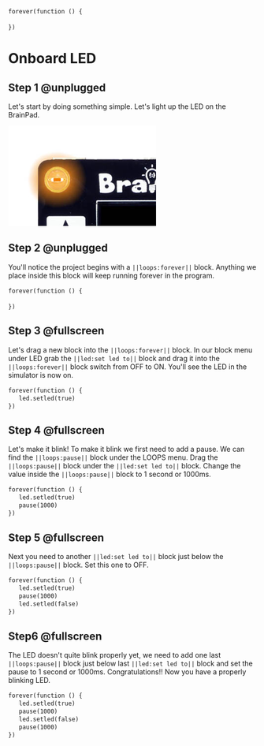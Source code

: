 ```template
forever(function () {
	
})

```



# Onboard LED

## Step 1 @unplugged

Let's start by doing something simple. Let's light up the LED on the BrainPad.

![BrainPad led image](../static/images/led.jpg)

## Step 2 @unplugged

You'll notice the project begins with a ``||loops:forever||`` block. Anything we place inside this block will keep running forever in the program.

 ```blocks
forever(function () {
   
})
```

## Step 3 @fullscreen

Let's drag a new block into the ``||loops:forever||`` block. In our block menu under LED grab the ``||led:set led to||`` block and drag it into the ``||loops:forever||`` block switch from OFF to ON.  You'll see the LED in the simulator is now on. 

 ```blocks
forever(function () {
    led.setled(true)
})
```

## Step 4 @fullscreen

Let's make it blink! To make it blink we first need to add a pause. We can find the ``||loops:pause||`` block under the LOOPS menu. Drag the ``||loops:pause||`` block under the ``||led:set led to||`` block. Change the value inside the ``||loops:pause||`` block to 1 second or 1000ms. 

 ```blocks
forever(function () {
    led.setled(true)
    pause(1000)
})
```

## Step 5 @fullscreen

Next you need to another ``||led:set led to||`` block just below the ``||loops:pause||`` block. Set this one to OFF.

 ```blocks
forever(function () {
    led.setled(true)
    pause(1000)
    led.setled(false)
})
```

## Step6 @fullscreen

The LED doesn't quite blink properly yet, we need to add one last ``||loops:pause||`` block just below last ``||led:set led to||`` block and set the pause to 1 second or 1000ms. Congratulations!! Now you have a properly blinking LED. 

 ```blocks
forever(function () {
    led.setled(true)
    pause(1000)
    led.setled(false)
    pause(1000)
})
```
